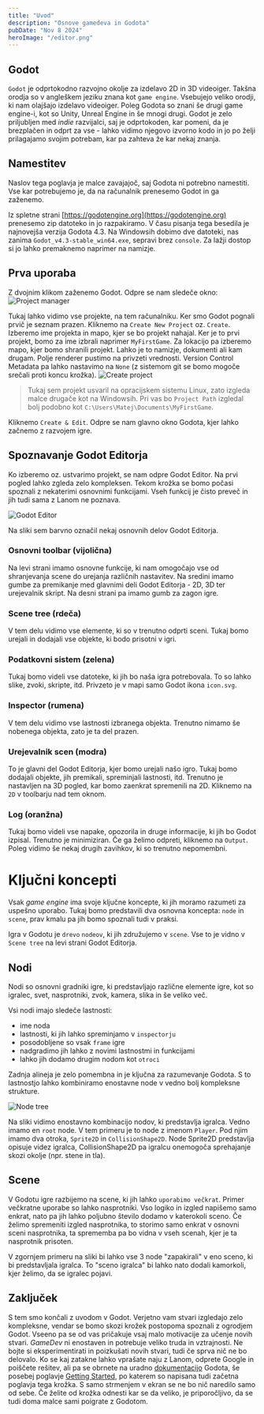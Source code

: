 ```yaml
---
title: "Uvod"
description: "Osnove gamedeva in Godota"
pubDate: "Nov 8 2024"
heroImage: "/editor.png"
---
```



## Godot

`Godot` je odprtokodno razvojno okolje za izdelavo 2D in 3D videoiger.
Takšna orodja so v angleškem jeziku znana kot `game engine`.
Vsebujejo veliko orodji, ki nam olajšajo izdelavo videoiger.
Poleg Godota so znani še drugi game engine-i, kot so Unity, Unreal Engine in še mnogi drugi.
Godot je zelo priljubljen med *indie* razvijalci, saj je odprtokoden, kar pomeni, da je brezplačen in odprt za vse - lahko vidimo njegovo izvorno kodo in jo po želji prilagajamo svojim potrebam, kar pa zahteva že kar nekaj znanja.

## Namestitev

Naslov tega poglavja je malce zavajajoč, saj Godota ni potrebno namestiti.
Vse kar potrebujemo je, da na računalnik prenesemo Godot in ga zaženemo.

Iz spletne strani [https://godotengine.org](https://godotengine.org) prenesemo zip datoteko in jo razpakiramo. V času pisanja tega besedila je najnovejša verzija Godota 4.3. Na Windowsih dobimo dve datoteki, nas zanima `Godot_v4.3-stable_win64.exe`, sepravi brez `console`. Za lažji dostop si jo lahko premaknemo naprimer na namizje.

## Prva uporaba

Z dvojnim klikom zaženemo Godot. Odpre se nam sledeče okno:
![Project manager](./project_manager.png)

Tukaj lahko vidimo vse projekte, na tem računalniku. Ker smo Godot pognali prvič je seznam prazen.
Kliknemo na `Create New Project` oz. `Create`. 
Izberemo ime projekta in mapo, kjer se bo projekt nahajal.
Ker je to prvi projekt, bomo za ime izbrali naprimer `MyFirstGame`.
Za lokacijo pa izberemo mapo, kjer bomo shranili projekt.
Lahko je to namizje, dokumenti ali kam drugam.
Polje renderer pustimo na privzeti vrednosti.
Version Control Metadata pa lahko nastavimo na `None` (z sistemom git se bomo mogoče srečali proti koncu krožka).
![Create project](./create_project.png)

> Tukaj sem projekt usvaril na opracijskem sistemu Linux, zato izgleda malce drugače kot na Windowsih. Pri vas bo `Project Path` izgledal bolj podobno kot `C:\Users\Matej\Documents\MyFirstGame`.

Kliknemo `Create & Edit`. Odpre se nam glavno okno Godota, kjer lahko začnemo z razvojem igre.

## Spoznavanje Godot Editorja

Ko izberemo oz. ustvarimo projekt, se nam odpre Godot Editor.
Na prvi pogled lahko zgleda zelo kompleksen. 
Tekom krožka se bomo počasi spoznali z nekaterimi osnovnimi funkcijami. 
Vseh funkcij je čisto preveč in jih tudi sama z Lanom ne poznava.

![Godot Editor](./editor.png)

Na sliki sem barvno označil nekaj osnovnih delov Godot Editorja.

### Osnovni toolbar (vijolična)

Na levi strani imamo osnovne funkcije, ki nam omogočajo vse od shranjevanja scene do urejanja različnih nastavitev.
Na sredini imamo gumbe za premikanje med glavnimi deli Godot Editorja - 2D, 3D ter urejevalnik skript.
Na desni strani pa imamo gumb za zagon igre.

### Scene tree (rdeča)

V tem delu vidimo vse elemente, ki so v trenutno odprti sceni. Tukaj bomo urejali in dodajali vse objekte, ki bodo prisotni v igri.

### Podatkovni sistem (zelena)

Tukaj bomo videli vse datoteke, ki jih bo naša igra potrebovala.
To so lahko slike, zvoki, skripte, itd.
Privzeto je v mapi samo Godot ikona `icon.svg`.

### Inspector (rumena)

V tem delu vidimo vse lastnosti izbranega objekta. Trenutno nimamo še nobenega objekta, zato je ta del prazen.

### Urejevalnik scen (modra)

To je glavni del Godot Editorja, kjer bomo urejali našo igro. Tukaj bomo dodajali objekte, jih premikali, spreminjali lastnosti, itd. Trenutno je nastavljen na 3D pogled, kar bomo zaenkrat spremenili na 2D. Kliknemo na `2D` v toolbarju nad tem oknom.

### Log (oranžna)

Tukaj bomo videli vse napake, opozorila in druge informacije, ki jih bo Godot izpisal. Trenutno je minimiziran. Če ga želimo odpreti, kliknemo na `Output`. Poleg vidimo še nekaj drugih zavihkov, ki so trenutno nepomembni.

# Ključni koncepti

Vsak *game engine* ima svoje ključne koncepte, ki jih moramo razumeti za uspešno uporabo.
Tukaj bomo predstavili dva osnovna koncepta: `node` in `scene`, prav kmalu pa jih bomo spoznali tudi v praksi.

Igra v Godotu je `drevo` `nodeov`, ki jih združujemo v `scene`. Vse to je vidno v `Scene tree` na levi strani Godot Editorja.

## Nodi

Nodi so osnovni gradniki igre, ki predstavljajo različne elemente igre, kot so igralec, svet, nasprotniki, zvok, kamera, slika in še veliko več.

Vsi nodi imajo sledeče lastnosti:
- ime noda
- lastnosti, ki jih lahko spreminjamo v `inspectorju`
- posodobljene so vsak `frame` igre
- nadgradimo jih lahko z novimi lastnostmi in funkcijami
- lahko jih dodamo drugim nodom kot `otroci`

Zadnja alineja je zelo pomembna in je ključna za razumevanje Godota.
S to lastnostjo lahko kombiniramo enostavne node v vedno bolj kompleksne strukture.

![Node tree](/node_tree.png)

Na sliki vidimo enostavno kombinacijo nodov, ki predstavlja igralca. Vedno imamo en `root` node.
V tem primeru je to node z imenom `Player`.
Pod njim imamo dva otroka, `Sprite2D` in `CollisionShape2D`.
Node Sprite2D predstavlja opisuje videz igralca, CollisionShape2D pa igralcu onemogoča sprehajanje skozi okolje (npr. stene in tla).

## Scene
V Godotu igre razbijemo na scene, ki jih lahko `uporabimo večkrat`.
Primer večkratne uporabe so lahko nasprotniki.
Vso logiko in izgled napišemo samo enkrat, nato pa jih lahko poljubno število dodamo v katerokoli sceno.
Če želimo spremeniti izgled nasprotnika, to storimo samo enkrat v osnovni sceni nasprotnika, ta sprememba pa bo vidna v vseh scenah, kjer je ta nasprotnik prisoten.

V zgornjem primeru na sliki bi lahko vse 3 node "zapakirali" v eno sceno, ki bi predstavljala igralca. To "sceno igralca" bi lahko nato dodali kamorkoli, kjer želimo, da se igralec pojavi.

## Zaključek

S tem smo končali z uvodom v Godot. Verjetno vam stvari izgledajo zelo kompleksne, vendar se bomo skozi krožek postopoma spoznali z ogrodjem Godot.
Vseeno pa se od vas pričakuje vsaj malo motivacije za učenje novih stvari.
*GameDev* ni enostaven in potrebuje veliko truda in vztrajnosti.
Ne bojte si eksperimentirati in poizkušati novih stvari, tudi če sprva nič ne bo delovalo.
Ko se kaj zatakne lahko vprašate naju z Lanom, odprete Google in poiščete rešitev, ali pa se obrnete na uradno [dokumentacijo](https://docs.godotengine.org/en/stable/) Godota, še posebej poglavje [Getting Started](https://docs.godotengine.org/en/stable/getting_started/introduction/index.html), po katerem so napisana tudi začetna poglavja tega krožka.
S samo strmenjem v ekran se ne bo nič naredilo samo od sebe.
Če želite od krožka odnesti kar se da veliko, je priporočljivo, da se tudi doma malce sami poigrate z Godotom.

